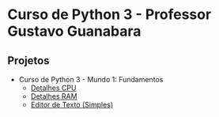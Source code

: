 <h1> Curso de Python 3 - Professor Gustavo Guanabara </h1>

<h2> Projetos </h2>

<!-- toc -->
  * Curso de Python 3 - Mundo 1: Fundamentos
      * [Detalhes CPU](https://github.com/jstefanski/Python/blob/main/Projetos/cpu_info.py)
      * [Detalhes RAM](https://github.com/jstefanski/Python/blob/main/Projetos/ram_details.py)
      * [Editor de Texto (Simples)](https://github.com/jstefanski/Python/blob/main/Projetos/simple_text_editor.py)
